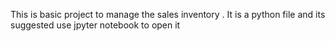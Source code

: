 This is basic project to manage the sales inventory .
It is a python file and its suggested use jpyter notebook to open it
